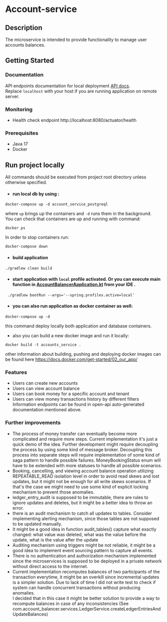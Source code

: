 # Account-service
## Description
The microservice is intended to provide functionality to manage user accounts balances.

## Getting Started
### Documentation
API endpoints documentation for local deployment [API docs](http://localhost:8080/actuator/swagger-ui.html?configUrl=/actuator/api-docs/swagger-config#/).<br>
Replace `localhost` with your host if you are running application on remote server.

### Monitoring
- Health check endpoint http://localhost:8080/actuator/health

### Prerequisites
- Java 17
- Docker

## Run project locally

All commands should be executed from project root directory unless otherwise specified.
- #### run local db by using :
 ```
docker-compose up -d account_service_postgreql
```
  where `up` brings up the containers and `-d` runs them in the background.<br>
  You can check that containers are up and running with command: 
  ```
  docker ps
  ```
  In order to stop containers run: 
  ```
  docker-compose down
  ```
- #### build application

```
./gradlew clean build
```

- ####  start application with `local` profile activated. Or you can execute main function in [AccountBalancerApplication.kt](src%2Fmain%2Fkotlin%2Fcom%2Faccount_balancer%2FAccountBalancerApplication.kt) from your IDE .

```
 ./gradlew bootRun --args='--spring.profiles.active=local'
```
- ####  you can also run application as docker container as well:
```
docker-compose up -d
```
this command deploy locally both application and database containers. <br>
- also you can build a new docker image and run it locally:
```
docker build -t accounts_service .
```
other information about building, pushing and deploying docker images can be found here https://docs.docker.com/get-started/02_our_app/

### Features
- Users can create new accounts
- Users can view account balance
- Users can book money for a specific account and tenant
- Users can view money transactions history by different filters
Information endpoints can be found in open-api auto-generated documentation mentioned above. 

### Further improvements
- The process of money transfer can eventually become more complicated and require more steps. 
Current implementation it's just a quick demo of the idea. 
Further development might require decoupling the process by using some kind of message broker. 
Decoupling this process into separate steps will require implementation of some kind of saga pattern to handle possible failures.
MoneyBookingStatus enum will have to be extended with more statuses to handle all possible scenarios.
- Booking, cancelling, and viewing account balance operation utilizing REPEATABLE_READ isolation level in order to avoid read skews and lost updates, 
but it might not be enough for all write skews scenarios. 
If that's the case we might need to use some kind of explicit locking mechanism to prevent those anomalies.
- ledger_entry_audit is supposed to be immutable, there are rules to ignore updates and deletes, but it might be a better idea to throw an error.
- there is an audit mechanism to catch all updates to tables. Consider implementing alerting mechanism, since those tables are not supposed to be updated manually.
- It might be a good idea in function audit_tables() capture what exactly changed: what value was deleted, what was the value before the update, what is the value after the update
- Auditing mechanism using triggers might be not reliable, it might be a good idea to implement event sourcing pattern to capture all events.
- There is no authentication and authorization mechanism implemented 
since the microservices is supposed to be deployed in a private network without direct access to the internet.
- Current implementation recomputes balances of two participants of the transaction everytime, it might be an overkill since incremental updates is a simpler solution. 
Due to lack of time I did not write test to check if system can handle concurrent transactions without producing anomalies.  
I decided that in this case it might be better solution to provide a way to recompute balances in case of any inconsistencies (See com.account_balancer.services.LedgerService.createLedgerEntriesAndUpdateBalances) 